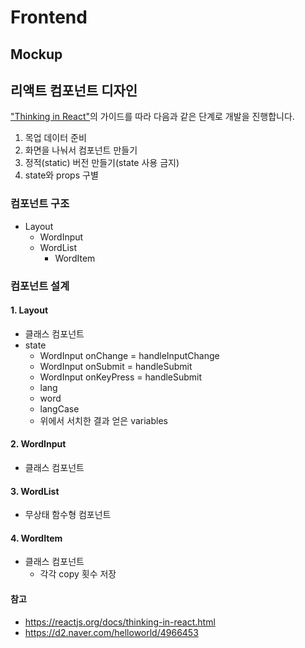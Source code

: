 # Frontend

## Mockup



## 리액트 컴포넌트 디자인

["Thinking in React"](https://reactjs.org/docs/thinking-in-react.html)의 가이드를 따라 다음과 같은 단계로 개발을 진행합니다.

1. 목업 데이터 준비
2. 화면을 나눠서 컴포넌트 만들기
3. 정적(static) 버전 만들기(state 사용 금지)
4. state와 props 구별



### 컴포넌트 구조

* Layout
  * WordInput
  * WordList
    * WordItem



### 컴포넌트 설계

#### 1. Layout

* 클래스 컴포넌트
* state
  * WordInput onChange = handleInputChange
  * WordInput onSubmit = handleSubmit
  * WordInput onKeyPress = handleSubmit
  * lang
  * word
  * langCase
  * 위에서 서치한 결과 얻은 variables



#### 2. WordInput

* 클래스 컴포넌트



#### 3. WordList

* 무상태 함수형 컴포넌트



#### 4. WordItem

* 클래스 컴포넌트
  * 각각 copy 횟수 저장



#### 참고

* https://reactjs.org/docs/thinking-in-react.html
* https://d2.naver.com/helloworld/4966453
